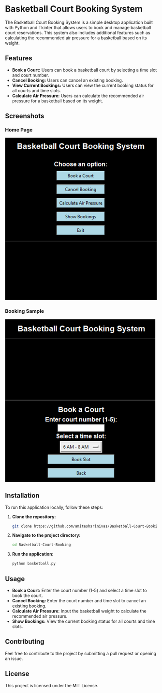 # Basketball Court Booking System

The Basketball Court Booking System is a simple desktop application built with Python and Tkinter that allows users to book and manage basketball court reservations. This system also includes additional features such as calculating the recommended air pressure for a basketball based on its weight.

## Features

- **Book a Court:** Users can book a basketball court by selecting a time slot and court number.
- **Cancel Booking:** Users can cancel an existing booking.
- **View Current Bookings:** Users can view the current booking status for all courts and time slots.
- **Calculate Air Pressure:** Users can calculate the recommended air pressure for a basketball based on its weight.

## Screenshots

### Home Page
![Home Page](Screenshots/GUI.png)

### Booking Sample
![Booking Sample](Screenshots/sample.png)

## Installation

To run this application locally, follow these steps:

1. **Clone the repository:**

    ```bash
    git clone https://github.com/amiteshsrinivas/Basketball-Court-Booking.git
    ```

2. **Navigate to the project directory:**

    ```bash
    cd Basketball-Court-Booking
    ```

3. **Run the application:**

    ```bash
    python basketball.py
    ```

## Usage

- **Book a Court:** Enter the court number (1-5) and select a time slot to book the court.
- **Cancel Booking:** Enter the court number and time slot to cancel an existing booking.
- **Calculate Air Pressure:** Input the basketball weight to calculate the recommended air pressure.
- **Show Bookings:** View the current booking status for all courts and time slots.

## Contributing

Feel free to contribute to the project by submitting a pull request or opening an issue.

## License

This project is licensed under the MIT License.


